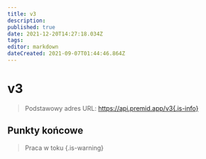 ```yaml
---
title: v3
description:
published: true
date: 2021-12-20T14:27:18.034Z
tags:
editor: markdown
dateCreated: 2021-09-07T01:44:46.864Z
---
```


# v3

> Podstawowy adres URL: https://api.premid.app/v3{.is-info}


## Punkty końcowe
> Praca w toku {.is-warning}
